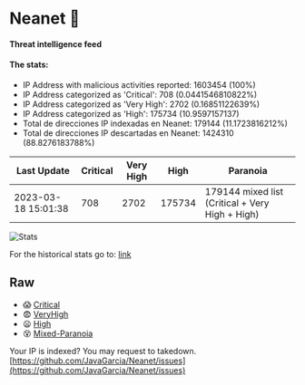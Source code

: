 # Neanet :hocho:
#### Threat intelligence feed
#### The stats:

- IP Address with malicious activities reported: 1603454 (100%)
- IP Address categorized as 'Critical':  708 (0.0441546810822%)
- IP Address categorized as 'Very High':  2702 (0.16851122639%)
- IP Address categorized as 'High':  175734 (10.9597157137)
- Total de direcciones IP indexadas en Neanet:  179144 (11.1723816212%)
- Total de direcciones IP descartadas en Neanet:  1424310 (88.8276183788%)

| Last Update | Critical | Very High | High | Paranoia |
| --- | --- | --- | --- | --- |
| 2023-03-18 15:01:38 | 708 | 2702 | 175734 | 179144 mixed list (Critical + Very High + High)|

![Stats](https://docs.google.com/spreadsheets/d/e/2PACX-1vSnaNMIXVabIpDJjufMlzH7poXnshF3mgd8Is1g9ytUEzVsP5my4Trn8f-xkoLLQ38xpL3HtmUexLo6/pubchart?oid=501124687&format=image)

For the historical stats go to: [link](/stats.csv)
## Raw
- :scream: [Critical](https://raw.githubusercontent.com/JavaGarcia/Neanet/master/blacklists/neanet_critical.txt)
- :fearful: [VeryHigh](https://raw.githubusercontent.com/JavaGarcia/Neanet/master/blacklists/neanet_veryHigh.txtt)
- :frowning: [High](https://raw.githubusercontent.com/JavaGarcia/Neanet/master/blacklists/neanet_high.txt)
- :dizzy_face: [Mixed-Paranoia](https://raw.githubusercontent.com/JavaGarcia/Neanet/master/blacklists/neanet_all.txt)


Your IP is indexed? You may request to takedown. [https://github.com/JavaGarcia/Neanet/issues](https://github.com/JavaGarcia/Neanet/issues)































































































































































































































































































































































































































































































































































































































































































































































































































































































































































































































































































































































































































































































































































































































































































































































































































































































































































































































































































































































































































































































































































































































































































































































































































































































































































































































































































































































































































































































































































































































































































































































































































































































































































































































































































































































































































































































































































































































































































































































































































































































































































































































































































































































































































































































































































































































































































































































































































































































































































































































































































































































































































































































































































































































































































































































































































































































































































































































































































































































































































































































































































































































































































































































































































































































































































































































































































































































































































































































































































































































































































































































































































































































































































































































































































































































































































































































































































































































































































































































































































































































































































































































































































































































































































































































































































































































































































































































































































































































































































































































































































































































































































































































































































































































































































































































































































































































































































































































































































































































































































































































































































